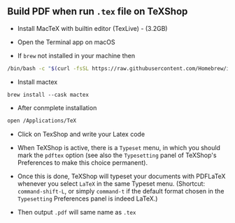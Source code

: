 ## Build PDF when run `.tex` file on TeXShop
- Install MacTeX with builtin editor (TexLive) - (3.2GB)
- Open the Terminal app on macOS

- If `brew` not installed in your machine then
```bash
/bin/bash -c "$(curl -fsSL https://raw.githubusercontent.com/Homebrew/install/HEAD/install.sh)"
```

- Install mactex
```
brew install --cask mactex
```

- After conmplete installation 
```bash
open /Applications/TeX
```

- Click on TexShop and write your Latex code
- When TeXShop is active, there is a `Typeset` menu, in which you should mark the `pdftex` option (see also the `Typesetting` panel of TeXShop's Preferences to make this choice permanent).

- Once this is done, TeXShop will typeset your documents with PDFLaTeX whenever you select `LaTeX` in the same Typeset menu. (Shortcut: `command-shift-L`, or simply `command-t` if the default format chosen in the `Typesetting` Preferences panel is indeed LaTeX.)

- Then output `.pdf` will same name as `.tex`

